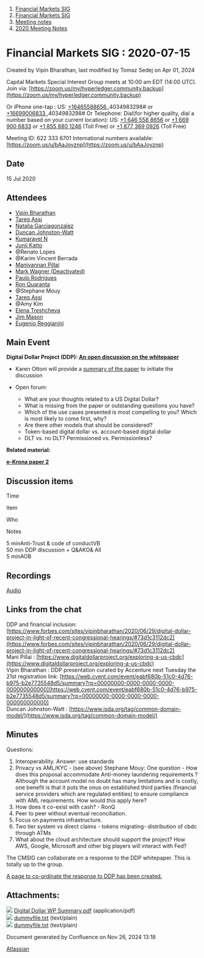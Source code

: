 1. [Financial Markets SIG](index.html)
2. [Financial Markets SIG](Financial-Markets-SIG_20545549.html)
3. [Meeting notes](Meeting-notes_20558268.html)
4. [2020 Meeting Notes](2020-Meeting-Notes_20546673.html)

# Financial Markets SIG : 2020-07-15

Created by Vipin Bharathan, last modified by Tomaz Sedej on Apr 01, 2024

Capital Markets Special Interest Group meets at 10:00 am EDT (14:00 UTC).  
Join via: [https://zoom.us/my/hyperledger.community.backup](https://zoom.us/my/hyperledger.community.backup)

Or iPhone one-tap : US: [+16465588656](),,4034983298# or [+16699006833](),,4034983298# Or Telephone: Dial(for higher quality, dial a number based on your current location): US: [+1 646 558 8656]() or [+1 669 900 6833]() or [+1 855 880 1246]() (Toll Free) or [+1 877 369 0926]() (Toll Free)

Meeting ID: 622 333 6701 International numbers available: [https://zoom.us/u/bAaJoyznp](https://zoom.us/u/bAaJoyznp)

## Date

15 Jul 2020

## Attendees

- [Vipin Bharathan](https://lf-hyperledger.atlassian.net/wiki/people/70121:4ac24c34-2385-41a8-8881-61e7a75c6d1e?ref=confluence)
- [Tareq Assi](https://lf-hyperledger.atlassian.net/wiki/people/5e9c5310e401710c346ff3b2?ref=confluence)
- [Natalia Garciagonzalez](https://lf-hyperledger.atlassian.net/wiki/people/70121:7c7305b1-f62b-4d9d-84a9-882b2664fda6?ref=confluence)
- [Duncan Johnston-Watt](https://lf-hyperledger.atlassian.net/wiki/people/5d406861b7f3ac0da80c8884?ref=confluence)
- [Kumaravel N](https://lf-hyperledger.atlassian.net/wiki/people/70121:1d7790e2-8efd-409a-bf1e-ff3f8c520669?ref=confluence)
- [Junji Katto](https://lf-hyperledger.atlassian.net/wiki/people/557058:83096c66-ae87-42aa-8ced-ef69b2647897?ref=confluence)
- @Renato Lopes
- @Karim Vincent Berrada
- [Manivannan Pillai](https://lf-hyperledger.atlassian.net/wiki/people/5a6887cec2b7dd3533e4ab77?ref=confluence)
- [Mark Wagner (Deactivated)](https://lf-hyperledger.atlassian.net/wiki/people/70121:81b88945-c9ef-40fe-9224-207bdb280922?ref=confluence)
- [Paulo Rodrigues](https://lf-hyperledger.atlassian.net/wiki/people/5d037b7b56f9580c07f2cb13?ref=confluence)
- [Ron Quaranta](https://lf-hyperledger.atlassian.net/wiki/people/557058:986e556c-2be0-4336-8590-bd079def990c?ref=confluence)
- @Stephane Mouy
- [Tareq Assi](https://lf-hyperledger.atlassian.net/wiki/people/5e9c5310e401710c346ff3b2?ref=confluence)
- @Amy Kim
- [Elena Treshcheva](https://lf-hyperledger.atlassian.net/wiki/people/70121:89719d87-50f8-4493-bda2-fac4b14a7355?ref=confluence)
- [Jim Mason](https://lf-hyperledger.atlassian.net/wiki/people/557058:2bc4b898-2310-4697-8512-78b966b2a3d8?ref=confluence)
- [Eugenio Reggianini](https://lf-hyperledger.atlassian.net/wiki/people/63bc168549a31f95b8732a4f?ref=confluence)

## Main Event

**Digital Dollar Project (DDP): [An open discussion on the whitepaper](https://static1.squarespace.com/static/5e16627eb901b656f2c174ca/t/5f0c5d052d6235002637d0f6/1594645769165/Digital-Dollar-Project-Whitepaper_vF_7_13_20.pdf)**

- Karen Ottoni will provide a [summary of the paper](attachments/20546454/20559070.pdf) to initiate the discussion
- Open forum:
  
  - What are your thoughts related to a US Digital Dollar?
  - What is missing from the paper or outstanding questions you have?
  - Which of the use cases presented is most compelling to you? Which is most likely to come first, why?
  - Are there other models that should be considered?
  - Token-based digital dollar vs. account-based digital dollar
  - DLT vs. no DLT? Permissioned vs. Permissionless?

**Related material:**

[**e-Krona paper 2**](https://www.riksbank.se/globalassets/media/rapporter/e-krona/2018/the-riksbanks-e-krona-project-report-2.pdf)

## Discussion items

Time

Item

Who

Notes

5 minAnti-Trust &amp; code of conductVB  
50 min DDP discussion + Q&amp;AKO&amp; All  
5 minAOB

## Recordings

[Audio](#)

## Links from the chat

DDP and financial inclusion: [https://www.forbes.com/sites/vipinbharathan/2020/06/29/digital-dollar-project-in-light-of-recent-congressional-hearings/#73d1c3112dc2](https://www.forbes.com/sites/vipinbharathan/2020/06/29/digital-dollar-project-in-light-of-recent-congressional-hearings/#73d1c3112dc2)  
Mani Pillai : [https://www.digitaldollarproject.org/exploring-a-us-cbdc](https://www.digitaldollarproject.org/exploring-a-us-cbdc)  
Vipin Bharathan : DDP presentation curated by Accenture next Tuesday the 21st registration link: [https://web.cvent.com/event/eabf680b-51c0-4d76-b975-b2e7735548d5/summary?rp=00000000-0000-0000-0000-000000000000](https://web.cvent.com/event/eabf680b-51c0-4d76-b975-b2e7735548d5/summary?rp=00000000-0000-0000-0000-000000000000)  
Duncan Johnston-Watt : [https://www.isda.org/tag/common-domain-model/](https://www.isda.org/tag/common-domain-model/)

## Minutes

Questions:

1. Interoperability. Answer: use standards
2. Privacy vs AML/KYC - (see above) Stephane Mouy: One question - How does this proposal accommodate Anti-money laundering requirements ? Although the account model no doubt has many limitations and is costly, one benefit is that it puts the onus on established third parties (financial service providers which are regulated entities) to ensure compliance with AML requirements. How would this apply here?
3. How does it co-exist with cash? - RonQ
4. Peer to peer without eventual reconciliation.
5. Focus on payments infrastructure.
6. Two tier system vs direct claims - tokens migrating- distribution of cbdc through ATMs
7. What about the cloud architecture should support the project? How AWS, Google, Microsoft and other big players will interact with Fed?

The CMSIG can collaborate on a response to the DDP whitepaper. This is totally up to the group.

[A page to co-ordinate the response to DDP has been created.](https://lf-hyperledger.atlassian.net/wiki/display/CMSIG/Response+to+the+Digital+Dollar+Project+Whitepaper)

## Attachments:

![](images/icons/bullet_blue.gif) [Digital Dollar WP Summary.pdf](attachments/20546454/20559070.pdf) (application/pdf)  
![](images/icons/bullet_blue.gif) [dummyfile.txt](attachments/20546454/20559075.txt) (text/plain)  
![](images/icons/bullet_blue.gif) [dummyfile.txt](attachments/20546454/20559076.txt) (text/plain)

Document generated by Confluence on Nov 26, 2024 13:18

[Atlassian](http://www.atlassian.com/)

